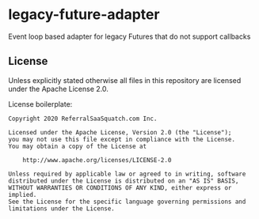 # legacy-future-adapter
Event loop based adapter for legacy Futures that do not support callbacks

## License

Unless explicitly stated otherwise all files in this repository are licensed under the Apache License 2.0.

License boilerplate:

```
Copyright 2020 ReferralSaaSquatch.com Inc.

Licensed under the Apache License, Version 2.0 (the "License");
you may not use this file except in compliance with the License.
You may obtain a copy of the License at

    http://www.apache.org/licenses/LICENSE-2.0

Unless required by applicable law or agreed to in writing, software
distributed under the License is distributed on an "AS IS" BASIS,
WITHOUT WARRANTIES OR CONDITIONS OF ANY KIND, either express or implied.
See the License for the specific language governing permissions and
limitations under the License.
```

